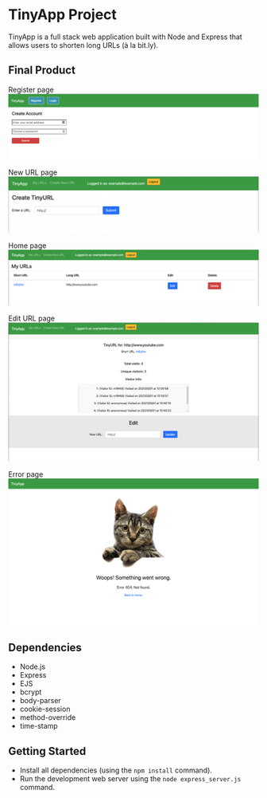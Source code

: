 # TinyApp Project

TinyApp is a full stack web application built with Node and Express that allows users to shorten long URLs (à la bit.ly).

## Final Product

Register page
!["Register page"](/screenshots/1.png)

New URL page
!["New URL page"](/screenshots/2.png)

Home page
!["Home page"](/screenshots/3.png)

Edit URL page
!["Edit URL page"](/screenshots/4.png)

Error page
!["Error page"](/screenshots/5.png)

## Dependencies

- Node.js
- Express
- EJS
- bcrypt
- body-parser
- cookie-session
- method-override
- time-stamp

## Getting Started

- Install all dependencies (using the `npm install` command).
- Run the development web server using the `node express_server.js` command.